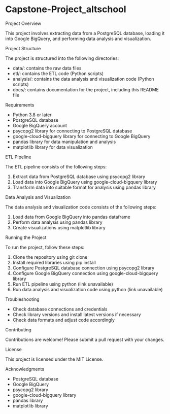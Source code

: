 # Capstone-Project_altschool
Project Overview

This project involves extracting data from a PostgreSQL database, loading it into Google BigQuery, and performing data analysis and visualization.

Project Structure

The project is structured into the following directories:

- data/: contains the raw data files
- etl/: contains the ETL code (Python scripts)
- analysis/: contains the data analysis and visualization code (Python scripts)
- docs/: contains documentation for the project, including this README file

Requirements

- Python 3.8 or later
- PostgreSQL database
- Google BigQuery account
- psycopg2 library for connecting to PostgreSQL database
- google-cloud-bigquery library for connecting to Google BigQuery
- pandas library for data manipulation and analysis
- matplotlib library for data visualization

ETL Pipeline

The ETL pipeline consists of the following steps:

1. Extract data from PostgreSQL database using psycopg2 library
2. Load data into Google BigQuery using google-cloud-bigquery library
3. Transform data into suitable format for analysis using pandas library

Data Analysis and Visualization

The data analysis and visualization code consists of the following steps:

1. Load data from Google BigQuery into pandas dataframe
2. Perform data analysis using pandas library
3. Create visualizations using matplotlib library

Running the Project

To run the project, follow these steps:

1. Clone the repository using git clone
2. Install required libraries using pip install
3. Configure PostgreSQL database connection using psycopg2 library
4. Configure Google BigQuery connection using google-cloud-bigquery library
5. Run ETL pipeline using python (link unavailable)
6. Run data analysis and visualization code using python (link unavailable)

Troubleshooting

- Check database connections and credentials
- Check library versions and install latest versions if necessary
- Check data formats and adjust code accordingly

Contributing

Contributions are welcome! Please submit a pull request with your changes.

License

This project is licensed under the MIT License.

Acknowledgments

- PostgreSQL database
- Google BigQuery
- psycopg2 library
- google-cloud-bigquery library
- pandas library
- matplotlib library
